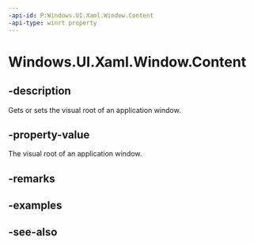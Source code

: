 ```yaml
---
-api-id: P:Windows.UI.Xaml.Window.Content
-api-type: winrt property
---
```


<!-- Property syntax
public Windows.UI.Xaml.UIElement Content { get;  set; }
-->

# Windows.UI.Xaml.Window.Content

## -description
Gets or sets the visual root of an application window.



## -property-value
The visual root of an application window.

## -remarks

## -examples

## -see-also
